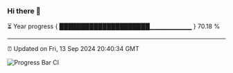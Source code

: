 ### Hi there 👋

⏳ Year progress { █████████████████████▁▁▁▁▁▁▁▁▁ } 70.18 %

---

⏰ Updated on Fri, 13 Sep 2024 20:40:34 GMT

![Progress Bar CI](https://github.com/IshwaranRudhara/GIT-ACTION/workflows/Progress%20Bar%20CI/badge.svg)
